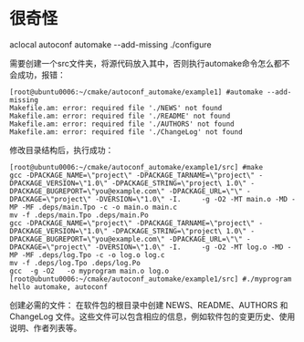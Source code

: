 # 很奇怪
aclocal
autoconf
automake --add-missing
./configure

需要创建一个src文件夹，将源代码放入其中，否则执行automake命令怎么都不会成功，报错：
```
[root@ubuntu0006:~/cmake/autoconf_automake/example1] #automake --add-missing
Makefile.am: error: required file './NEWS' not found
Makefile.am: error: required file './README' not found
Makefile.am: error: required file './AUTHORS' not found
Makefile.am: error: required file './ChangeLog' not found
```

修改目录结构后，执行成功：
```
[root@ubuntu0006:~/cmake/autoconf_automake/example1/src] #make
gcc -DPACKAGE_NAME=\"project\" -DPACKAGE_TARNAME=\"project\" -DPACKAGE_VERSION=\"1.0\" -DPACKAGE_STRING=\"project\ 1.0\" -DPACKAGE_BUGREPORT=\"you@example.com\" -DPACKAGE_URL=\"\" -DPACKAGE=\"project\" -DVERSION=\"1.0\" -I.     -g -O2 -MT main.o -MD -MP -MF .deps/main.Tpo -c -o main.o main.c
mv -f .deps/main.Tpo .deps/main.Po
gcc -DPACKAGE_NAME=\"project\" -DPACKAGE_TARNAME=\"project\" -DPACKAGE_VERSION=\"1.0\" -DPACKAGE_STRING=\"project\ 1.0\" -DPACKAGE_BUGREPORT=\"you@example.com\" -DPACKAGE_URL=\"\" -DPACKAGE=\"project\" -DVERSION=\"1.0\" -I.     -g -O2 -MT log.o -MD -MP -MF .deps/log.Tpo -c -o log.o log.c
mv -f .deps/log.Tpo .deps/log.Po
gcc  -g -O2   -o myprogram main.o log.o
[root@ubuntu0006:~/cmake/autoconf_automake/example1/src] #./myprogram
hello automake, autoconf
```

创建必需的文件： 在软件包的根目录中创建 NEWS、README、AUTHORS 和 ChangeLog 文件。这些文件可以包含相应的信息，例如软件包的变更历史、使用说明、作者列表等。